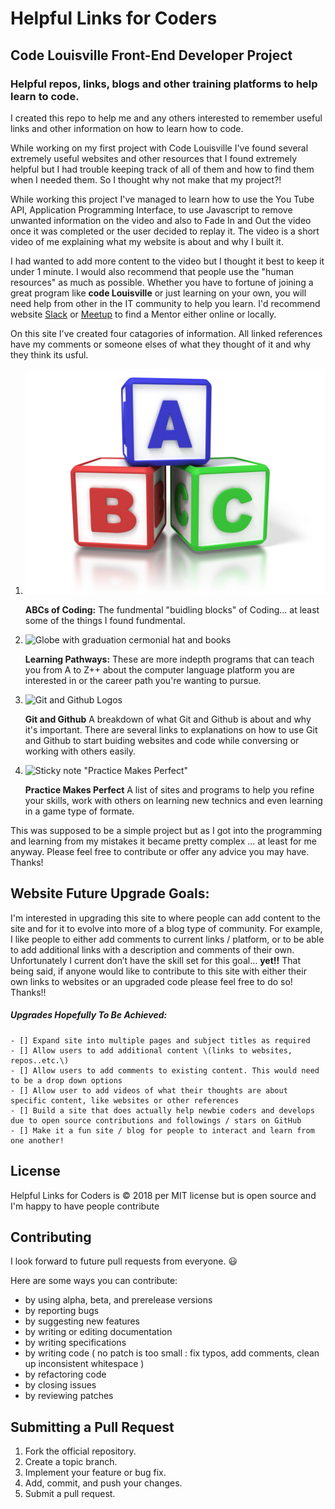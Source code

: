 # **Helpful Links for Coders**

<h2>Code Louisville Front-End Developer Project</h2>


<h3> Helpful repos, links, blogs and other training platforms to help learn to code. </h3>

<p>I created this repo to help me and any others interested to remember useful links and other information on how to learn how to code.</p>

<p>While working on my first project with Code Louisville I've found several extremely useful websites and other resources that I found extremely helpful
but I had trouble keeping track of all of them and how to find them when I needed them. So I thought why not make that my project?!

While working this project I've managed to learn how to use the You Tube API, Application Programming Interface, to use Javascript to remove unwanted
information on the video and also to Fade In and Out the video once it was completed or the user decided to replay it. The video is a short video of me
explaining what my website is about and why I built it.

I had wanted to add more content to the video but I thought it best to keep it under 1 minute. I would also recommend that people use the "human resources"
as much as possible. Whether you have to fortune of joining a great program like **code Louisville** or just learning on your own, you will need help
from other in the IT community to help you learn. I'd recommend website <a href="https://slack.com/">Slack</a> or <a href="https://www.meetup.com/topics/slack/">Meetup</a>
 to find a Mentor either online or locally.<br></p>

<p>On this site I've created four catagories of information. All linked references have my comments or someone elses of what they thought of it and why they think its usful.</p>

1) ![Childrens letter blocks stacked, A B and C](/img/abcBlocks.png)<p>**ABCs of Coding:** The fundmental "buidling blocks" of Coding... at least some of the things I found
fundmental.</p>

2) ![Globe with graduation cermonial hat and books]("../img/learning-paths.png")<p>**Learning Pathways:** These are more indepth programs that can teach you from A to Z++ about
the computer language platform you are interested in or the career path you're wanting to pursue.</p>

3) ![Git and Github Logos]("../img/github.png")<p>**Git and Github** A breakdown of what Git and Github is about and why it's important. There are several links to explanations
on how to use Git and Github to start buiding websites and code while conversing or working with others easily.</p>

4) ![Sticky note "Practice Makes Perfect"]("../img/practiceMakesPerfect.png")<p>**Practice Makes Perfect** A list of sites and programs to help you refine your skills, work with
others on learning new technics and even learning in a game type of formate.</p>

<p>This was supposed to be a simple project but as I got into the programming and learning from my mistakes it became pretty complex ... at least for me anyway. Please feel free
to contribute or offer any advice you may have. Thanks!</p>


## Website Future Upgrade Goals:
  I'm interested in upgrading this site to where people can add content to the site and for it to evolve into more of a blog type of community.  For example, I like people to either add comments to current links / platform, or to be able to add additional links with a description and comments of their own. Unfortunately I current don’t have the skill set for this goal… **yet!!** That being said, if anyone would like to contribute to this site with either their own links to websites or an upgraded code please feel free to do so! Thanks!!

##### Upgrades Hopefully To Be Achieved:
    - [] Expand site into multiple pages and subject titles as required
    - [] Allow users to add additional content \(links to websites, repos..etc.\)
    - [] Allow users to add comments to existing content. This would need to be a drop down options
    - [] Allow user to add videos of what their thoughts are about specific content, like websites or other references
    - [] Build a site that does actually help newbie coders and develops due to open source contributions and followings / stars on GitHub
    - [] Make it a fun site / blog for people to interact and learn from one another!


## License
Helpful Links for Coders is :copyright: 2018 per MIT license but is open source and I'm happy to have people contribute

## Contributing

I look forward to future pull requests from everyone. :smiley:

Here are some ways you can contribute:

* by using alpha, beta, and prerelease versions
* by reporting bugs
* by suggesting new features
* by writing or editing documentation
* by writing specifications
* by writing code ( no patch is too small : fix typos, add comments, clean up inconsistent whitespace )
* by refactoring code
* by closing issues
* by reviewing patches

## Submitting a Pull Request
1. Fork the official repository.
2. Create a topic branch.
3. Implement your feature or bug fix.
4. Add, commit, and push your changes.
5. Submit a pull request.
